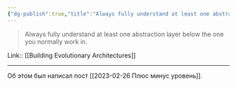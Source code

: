 ```yaml
---
{"dg-publish":true,"title":"Always fully understand at least one abstraction layer below","tags":["quotes"],"date":"2022-12-05T09:48:50+03:00","modified_at":"2023-05-14T14:20:14+04:00","alias":"Always fully understand at least one abstraction layer below","permalink":"/quotes/202212050948/","dgPassFrontmatter":true}
---
```



> Always fully understand at least one abstraction layer below the one you normally work in.

Link:: [[Building Evolutionary Architectures]]

---

Об этом был написал пост [[2023-02-26 Плюс минус уровень]].

